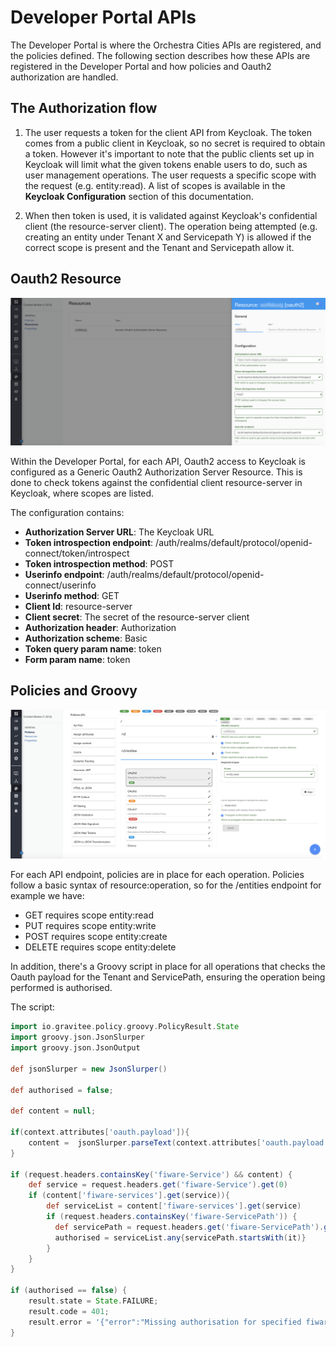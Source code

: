 # Developer Portal APIs

The Developer Portal is where the Orchestra Cities APIs are registered, and the
policies defined. The following section describes how these APIs are registered
in the Developer Portal and how policies and Oauth2 authorization are handled.

## The Authorization flow

1. The user requests a token for the client API from Keycloak. The token comes
   from a public client in Keycloak, so no secret is required to obtain a token.
   However it's important to note that the public clients set up in Keycloak will
   limit what the given tokens enable users to do, such as user management operations.
   The user requests a specific scope with the request (e.g. entity:read). A list
   of scopes is available in the **Keycloak Configuration** section of this documentation.

2. When then token is used, it is validated against Keycloak's confidential client
   (the resource-server client). The operation being attempted (e.g. creating an
   entity under Tenant X and Servicepath Y)
   is allowed if the correct scope is present and the Tenant and Servicepath allow
   it.

## Oauth2 Resource

![Resources](rsrc/keycloak/gravitee_resources.png)

Within the Developer Portal, for each API, Oauth2 access to Keycloak is configured
as a Generic Oauth2 Authorization Server Resource. This is done to check tokens
against the confidential client resource-server in Keycloak, where scopes are
listed.

The configuration contains:

- **Authorization Server URL**: The Keycloak URL
- **Token introspection endpoint**: /auth/realms/default/protocol/openid-connect/token/introspect
- **Token introspection method**: POST
- **Userinfo endpoint**: /auth/realms/default/protocol/openid-connect/userinfo
- **Userinfo method**: GET
- **Client Id**: resource-server
- **Client secret**: The secret of the resource-server client
- **Authorization header**: Authorization
- **Authorization scheme**: Basic
- **Token query param name**: token
- **Form param name**: token


## Policies and Groovy

![Policies](rsrc/keycloak/gravitee_policies.png)

For each API endpoint, policies are in place for each operation. Policies follow
a basic syntax of resource:operation, so for the /entities endpoint for example
we have:

- GET requires scope entity:read
- PUT requires scope entity:write
- POST requires scope entity:create
- DELETE requires scope entity:delete

In addition, there's a Groovy script in place for all operations that checks the Oauth
payload for the Tenant and ServicePath, ensuring the operation being performed is
authorised.

The script:

```groovy
import io.gravitee.policy.groovy.PolicyResult.State
import groovy.json.JsonSlurper
import groovy.json.JsonOutput

def jsonSlurper = new JsonSlurper()

def authorised = false;

def content = null;

if(context.attributes['oauth.payload']){
	content =  jsonSlurper.parseText(context.attributes['oauth.payload']);
}

if (request.headers.containsKey('fiware-Service') && content) {
    def service = request.headers.get('fiware-Service').get(0)
  	if (content['fiware-services'].get(service)){
      	def serviceList = content['fiware-services'].get(service)
  		if (request.headers.containsKey('fiware-ServicePath')) {
    	  def servicePath = request.headers.get('fiware-ServicePath').get(0)
          authorised = serviceList.any{servicePath.startsWith(it)}
		}
    }
}

if (authorised == false) {
  	result.state = State.FAILURE;
	result.code = 401;
	result.error = '{"error":"Missing authorisation for specified fiware-service and fiware-servicePath","code":"UNAUTHORISED"}';
}
```

